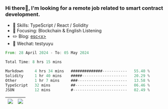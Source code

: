 ### Hi there👋, I'm looking for a remote job related to smart contract development.


- 🔨 Skills: TypeScript / React / Solidity
- 🎯 Focusing: Blockchain & English Listening
- ✏️ Blog: [esc\<x\>](https://escx.github.io)
- 💬 Wechat: testyuyu


<!--START_SECTION:waka-->

```rust
From: 28 April 2024 - To: 05 May 2024

Total Time: 8 hrs 15 mins

Markdown     4 hrs 34 mins   ##############-----------   55.40 %
Solidity     1 hr 40 mins    #####--------------------   20.29 %
Other        1 hr 7 mins     ###----------------------   13.58 %
TypeScript   32 mins         ##-----------------------   06.46 %
JSON         12 mins         #------------------------   02.49 %
```

<!--END_SECTION:waka-->


| <img align="center" src="https://github-readme-stats.vercel.app/api/?username=escX&show_icons=true&theme=buefy&hide_border=true&card_width=500" /> | <img align="center" src="https://github-readme-stats.vercel.app/api/top-langs/?username=escX&layout=compact&theme=buefy&hide_border=true&card_width=500" /> |
| ------------- | ------------- |
